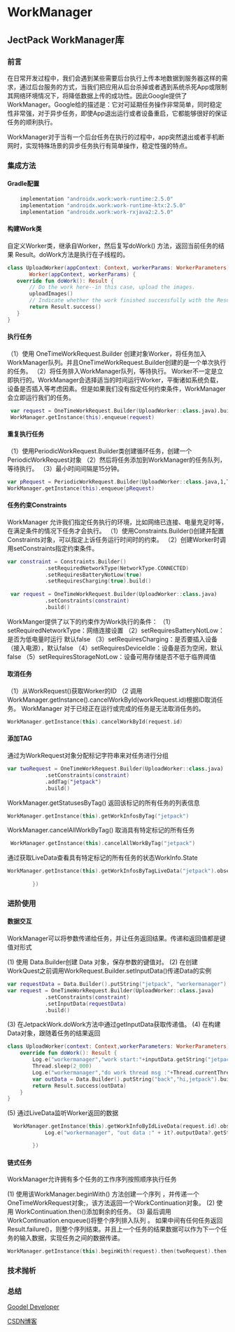 # WorkManager

## JectPack WorkManager库

### 前言

在日常开发过程中，我们会遇到某些需要后台执行上传本地数据到服务器这样的需求，通过后台服务的方式，当我们把应用从后台杀掉或者遇到系统杀死App或限制其网络环境情况下，将降低数据上传的成功性。因此Google提供了WorkManager。Google给的描述是：它对可延期任务操作非常简单，同时稳定性非常强，对于异步任务，即使App退出运行或者设备重启，它都能够很好的保证任务的顺利执行。

WorkManager对于当有一个后台任务在执行的过程中，app突然退出或者手机断网时，实现特殊场景的异步任务执行有简单操作，稳定性强的特点。

### 集成方法

#### Gradle配置

```groovy
    implementation "androidx.work:work-runtime:2.5.0"
    implementation "androidx.work:work-runtime-ktx:2.5.0"
    implementation "androidx.work:work-rxjava2:2.5.0"
```

#### 构建Work类

自定义Worker类，继承自Worker，然后复写doWork() 方法，返回当前任务的结果 Result。doWork方法是执行在子线程的。

```kotlin
class UploadWorker(appContext: Context, workerParams: WorkerParameters):
       Worker(appContext, workerParams) {
   override fun doWork(): Result {
       // Do the work here--in this case, upload the images.
       uploadImages()
       // Indicate whether the work finished successfully with the Result
       return Result.success()
   }
}
```

#### 执行任务

（1）使用 OneTimeWorkRequest.Builder 创建对象Worker，将任务加入WorkManager队列。并且OneTimeWorkRequest.Builder创建的是一个单次执行的任务。
（2）将任务排入WorkManager队列，等待执行。
Worker不一定是立即执行的。WorkManager会选择适当的时间运行Worker，平衡诸如系统负载，设备是否插入等考虑因素。但是如果我们没有指定任何约束条件，WorkManager会立即运行我们的任务。

```kotlin
 var request = OneTimeWorkRequest.Builder(UploadWorker::class.java).build()
 WorkManager.getInstance(this).enqueue(request)
```

#### 重复执行任务

（1）使用PeriodicWorkRequest.Builder类创建循环任务，创建一个PeriodicWorkRequest对象
（2）然后将任务添加到WorkManager的任务队列，等待执行。
（3）最小时间间隔是15分钟。

```kotlin
var pRequest = PeriodicWorkRequest.Builder(UploadWorker::class.java,1,TimeUnit.SECONDS).build()
WorkManager.getInstance(this).enqueue(pRequest)
```

#### 任务约束Constraints

WorkManager 允许我们指定任务执行的环境，比如网络已连接、电量充足时等，在满足条件的情况下任务才会执行。
（1）使用Constraints.Builder()创建并配置Constraints对象，可以指定上诉任务运行时间时的约束。
（2）创建Worker时调用setConstraints指定约束条件。

```kotlin
var constraint = Constraints.Builder()
            .setRequiredNetworkType(NetworkType.CONNECTED)
            .setRequiresBatteryNotLow(true)
            .setRequiresCharging(true).build()
            
 var request = OneTimeWorkRequest.Builder(UploadWorker::class.java)
            .setConstraints(constraint)
            .build()
```

WorkManger提供了以下的约束作为Work执行的条件：
（1）setRequiredNetworkType：网络连接设置
（2）setRequiresBatteryNotLow：是否为低电量时运行 默认false
（3）setRequiresCharging：是否要插入设备（接入电源），默认false
（4）setRequiresDeviceIdle：设备是否为空闲，默认false
（5）setRequiresStorageNotLow：设备可用存储是否不低于临界阈值

#### 取消任务

（1）从WorkRequest()获取Worker的ID
（2 调用WorkManager.getInstance().cancelWorkById(workRequest.id)根据ID取消任务。
WorkManager 对于已经正在运行或完成的任务是无法取消任务的。

```kotlin
WorkManager.getInstance(this).cancelWorkById(request.id)
```

#### 添加TAG

通过为WorkRequest对象分配标记字符串来对任务进行分组

```kotlin
var twoRequest = OneTimeWorkRequest.Builder(UploadWorker::class.java)
            .setConstraints(constraint)
            .addTag("jetpack")
            .build()
```

WorkManager.getStatusesByTag() 返回该标记的所有任务的列表信息

```kotlin
WorkManager.getInstance(this).getWorkInfosByTag("jetpack")
```

WorkManager.cancelAllWorkByTag() 取消具有特定标记的所有任务

```kotlin
 WorkManager.getInstance(this).cancelAllWorkByTag("jetpack")
```

通过获取LiveData查看具有特定标记的所有任务的状态WorkInfo.State

```kotlin
WorkManager.getInstance(this).getWorkInfosByTagLiveData("jetpack").observe(this, Observer { 
            
        })
```

### 进阶使用

#### 数据交互

WorkManager可以将参数传递给任务，并让任务返回结果。传递和返回值都是键值对形式

(1) 使用 Data.Builder创建 Data 对象，保存参数的键值对。
(2) 在创建WorkQuest之前调用WorkRequest.Builder.setInputData()传递Data的实例

```kotlin
var requestData = Data.Builder().putString("jetpack", "workermanager").build()
var request = OneTimeWorkRequest.Builder(UploadWorker::class.java)
            .setConstraints(constraint)
            .setInputData(requestData)
            .build()
```

(3) 在JetpackWork.doWork方法中通过getInputData获取传递值。
(4) 在构建Data对象，跟随着任务的结果返回

```kotlin
class UploadWorker(context: Context,workerParameters: WorkerParameters) : Worker(context,workerParameters){
    override fun doWork(): Result {
        Log.e("workermanager","work start:"+inputData.getString("jetpack"))
        Thread.sleep(2_000)
        Log.e("workermanager","do work thread msg :"+Thread.currentThread().name)
        var outData = Data.Builder().putString("back","hi,jetpack").build()
        return Result.success(outData)
    }
}
```

(5) 通过LiveData监听Worker返回的数据

```kotlin
  WorkManager.getInstance(this).getWorkInfoByIdLiveData(request.id).observe(this, Observer {
            Log.e("workermanager", "out data :" + it?.outputData?.getString("back"))

        })
```

#### 链式任务

WorkManager允许拥有多个任务的工作序列按照顺序执行任务

(1) 使用该WorkManager.beginWith() 方法创建一个序列 ，并传递一个OneTimeWorkRequest对象;，该方法返回一个WorkContinuation对象。
(2) 使用 WorkContinuation.then()添加剩余的任务。
(3) 最后调用WorkContinuation.enqueue()将整个序列排入队列 。
如果中间有任何任务返回 Result.failure()，则整个序列结束。并且上一个任务的结果数据可以作为下一个任务的输入数据，实现任务之间的数据传递。

```kotlin
WorkManager.getInstance(this).beginWith(request).then(twoRequest).then(threeRequest).enqueue()
```

### 技术抛析

### 总结

[Goodel Developer](https://developer.android.google.cn/topic/libraries/architecture/workmanager)

[CSDN博客](https://blog.csdn.net/u011060103/article/details/99679972)